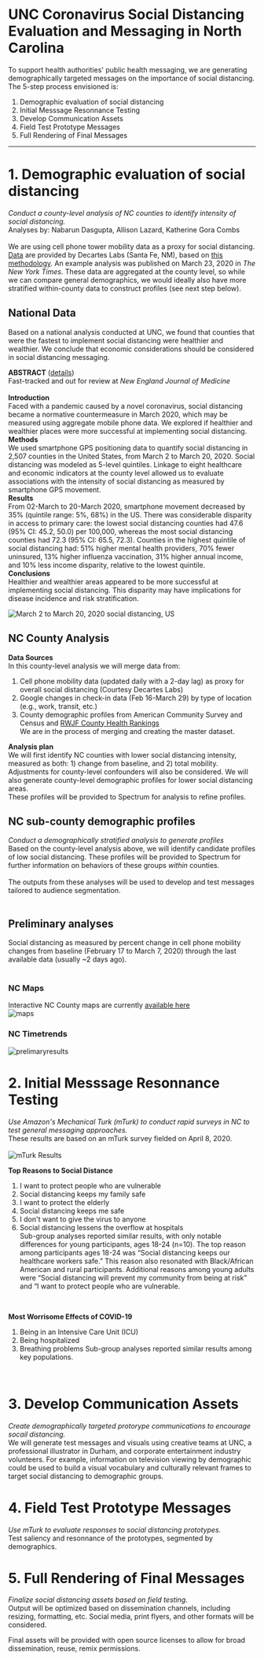 # UNC Coronavirus Social Distancing Evaluation and Messaging in North Carolina

To support health authorities' public health messaging, we are generating demographically targeted messages on the importance of social distancing. The 5-step process envisioned is:

1. Demographic evaluation of social distancing
2. Initial Messsage Resonnance Testing
3. Develop Communication Assets
4. Field Test Prototype Messages
5. Full Rendering of Final Messages

----

# 1. Demographic evaluation of social distancing
*Conduct a county-level analysis of NC counties to identify intensity of social distancing.*<br>
Analyses by: Nabarun Dasgupta, Allison Lazard, Katherine Gora Combs<br>
<br>
We are using cell phone tower mobility data as a proxy for social distancing. [Data](https://github.com/descarteslabs/DL-COVID-19) are provided by Decartes Labs (Santa Fe, NM), based on [this methodology](https://www.descarteslabs.com/wp-content/uploads/2020/03/mobility-v097.pdf). An example analysis was published on March 23, 2020 in *The New York Times*. These data are aggregated at the county level, so while we can compare general demographics, we would ideally also have more stratified within-county data to construct profiles (see next step below).

## National Data
Based on a national analysis conducted at UNC, we found that counties that were the fastest to implement social distancing were healthier and wealthier. We conclude that economic considerations should be considered in social distancing messaging.<br>

**ABSTRACT** ([details](https://opioiddatalab.github.io/covid/locationcovid.html))<br>
Fast-tracked and out for review at *New England Journal of Medicine*<br>
<br>
**Introduction**<br>
Faced with a pandemic caused by a novel coronavirus, social distancing became a normative countermeasure in March 2020, which may be measured using aggregate mobile phone data. We explored if healthier and wealthier places were more successful at implementing social distancing.<br>
**Methods**<br>
We used smartphone GPS positioning data to quantify social distancing in 2,507 counties in the United States, from March 2 to March 20, 2020. Social distancing was modeled as 5-level quintiles. Linkage to eight healthcare and economic indicators at the county level allowed us to evaluate associations with the intensity of social distancing as measured by smartphone GPS movement. <br>
**Results**<br>
From 02-March to 20-March 2020, smartphone movement decreased by 35% (quintile range: 5%, 68%) in the US. There was considerable disparity in access to primary care: the lowest social distancing counties had 47.6 (95% CI: 45.2, 50.0) per 100,000, whereas the most social distancing counties had 72.3 (95% CI: 65.5, 72.3). Counties in the highest quintile of social distancing had: 51% higher mental health providers, 70% fewer uninsured, 13% higher influenza vaccination, 31% higher annual income, and 10% less income disparity, relative to the lowest quintile.<br>
**Conclusions**<br>
Healthier and wealthier areas appeared to be more successful at implementing social distancing. This disparity may have implications for disease incidence and risk stratification.<br>

![March 2 to March 20, 2020 social distancing, US](https://opioiddatalab.github.io/covidnc/figure1.png)

## NC County Analysis
**Data Sources**<br>
In this county-level analysis we will merge data from:
1. Cell phone mobility data (updated daily with a 2-day lag) as proxy for overall social distancing (Courtesy Decartes Labs)
2. Google changes in check-in data (Feb 16-March 29) by type of location (e.g., work, transit, etc.)
3. County demographic profiles from American Community Survey and Census and [RWJF County Health Rankings](https://www.countyhealthrankings.org/sites/default/files/media/document/DataDictionary_2020_2.pdf)
<br>We are in the process of merging and creating the master dataset.

**Analysis plan**<br>
We will first identify NC counties with lower social distancing intensity, measured as both: 1) change from baseline, and 2) total mobility. Adjustments for county-level confounders will also be considered. We will also generate county-level demographic profiles for lower social distancing areas.
<br>
These profiles will be provided to Spectrum for analysis to refine profiles.
<br>
## NC sub-county demographic profiles
*Conduct a demographically stratified analysis to generate profiles*<br>
Based on the county-level analysis above, we will identify candidate profiles of low social distancing. These profiles will be provided to Spectrum for further information on behaviors of these groups *within* counties.<br>
<br>
The outputs from these analyses will be used to develop and test messages tailored to audience segmentation.<br>
<br>

## Preliminary analyses
Social distancing as measured by percent change in cell phone mobility changes from baseline (February 17 to March 7, 2020) through the last available data (usually ~2 days ago).<br>
<br>

### NC Maps
Interactive NC County maps are currently [available here](https://public.tableau.com/profile/katherine.gora.combs4747#!/vizhome/SocialDistancinginNC/Dashboard12)<br>
![maps](https://opioiddatalab.github.io/covidnc/ncmobilitymaps.png)<br>
### NC Timetrends
![prelimaryresults](https://opioiddatalab.github.io/covidnc/nc_mobility_change.png)<br>

# 2. Initial Messsage Resonnance Testing
*Use Amazon's Mechanical Turk (mTurk) to conduct rapid surveys in NC to test general messaging approaches.*<br>
These results are based on an mTurk survey fielded on April 8, 2020.<br>
<br>
![mTurk Results](https://opioiddatalab.github.io/covidnc/firstresultstable.png)

**Top Reasons to Social Distance**
1. I want to protect people who are vulnerable
2. Social distancing keeps my family safe
3. I want to protect the elderly
4. Social distancing keeps me safe
5. I don't want to give the virus to anyone
6. Social distancing lessens the overflow at hospitals
<br>Sub-group analyses reported similar results, with only notable differences for young participants, ages 18-24 (n=10). The top reason among participants ages 18-24 was “Social distancing keeps our healthcare workers safe.” This reason also resonated with Black/African American and rural participants. Additional reasons among young adults were “Social distancing will prevent my community from being at risk” and “I want to protect people who are vulnerable.
<br>

**Most Worrisome Effects of COVID-19**
1. Being in an Intensive Care Unit (ICU)
2. Being hospitalized
3. Breathing problems
Sub-group analyses reported similar results among key populations.
<br>

# 3. Develop Communication Assets
*Create demographically targeted protorype communications to encourage socail distancing.*<br>
We will generate test messages and visuals using creative teams at UNC, a professional illustrator in Durham, and corporate entertainment industry volunteers. For example, information on television viewing by demographic could be used to build a visual vocabulary and culturally relevant frames to target social distancing to demographic groups.
<br>

# 4. Field Test Prototype Messages
*Use mTurk to evaluate responses to social distancing prototypes.*<br>
Test saliency and resonnance of the prototypes, segmented by demographics.
<br>

# 5. Full Rendering of Final Messages
*Finalize social distancing assets based on field testing.*<br>
Output will be optimized based on dissemination channels, including resizing, formatting, etc. Social media, print flyers, and other formats will be considered.<br>

Final assets will be provided with open source licenses to allow for broad dissemination, reuse, remix permissions.<br>


